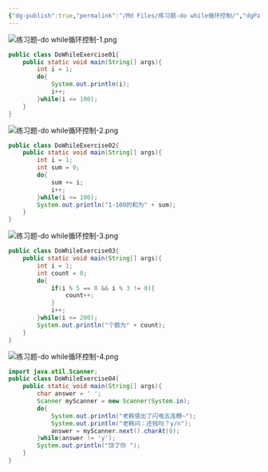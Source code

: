 ```yaml
---
{"dg-publish":true,"permalink":"/Md Files/练习题-do while循环控制/","dgPassFrontmatter":true}
---
```


![练习题-do while循环控制-1.png](/img/user/Pictures/%E7%BB%83%E4%B9%A0%E9%A2%98-do%20while%E5%BE%AA%E7%8E%AF%E6%8E%A7%E5%88%B6-1.png)
```java
public class DoWhileExercise01{
	public static void main(String[] args){
		int i = 1;
		do{
			System.out.println(i);
			i++;
		}while(i <= 100);
	}
}
```
![练习题-do while循环控制-2.png](/img/user/Pictures/%E7%BB%83%E4%B9%A0%E9%A2%98-do%20while%E5%BE%AA%E7%8E%AF%E6%8E%A7%E5%88%B6-2.png)
```java
public class DoWhileExercise02{
	public static void main(String[] args){
		int i = 1;
		int sum = 0;
		do{
			sum += i;
			i++;
		}while(i <= 100);
		System.out.println("1-100的和为" + sum);
	}
}
```
![练习题-do while循环控制-3.png](/img/user/Pictures/%E7%BB%83%E4%B9%A0%E9%A2%98-do%20while%E5%BE%AA%E7%8E%AF%E6%8E%A7%E5%88%B6-3.png)
```java
public class DoWhileExercise03{
	public static void main(String[] args){
		int i = 1;
		int count = 0;
		do{
			if(i % 5 == 0 && i % 3 != 0){
				count++;
			}
			i++;
		}while(i <= 200);
		System.out.println("个数为" + count);
	}
}
```
![练习题-do while循环控制-4.png](/img/user/Pictures/%E7%BB%83%E4%B9%A0%E9%A2%98-do%20while%E5%BE%AA%E7%8E%AF%E6%8E%A7%E5%88%B6-4.png)
```java
import java.util.Scanner;
public class DoWhileExercise04{
	public static void main(String[] args){
		char answer = ' '; 
		Scanner myScanner = new Scanner(System.in);
		do{
			System.out.println("老韩使出了闪电五连鞭~");
			System.out.println("老韩问：还钱吗？y/n");
			answer = myScanner.next().charAt(0);
		}while(answer != 'y');
		System.out.println("饶了你 ");
	}
}
```
